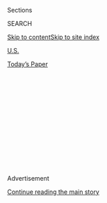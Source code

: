 <div id="app">

<div>

<div>

<div>

<div class="NYTAppHideMasthead css-1q2w90k e1suatyy0">

<div class="section css-ui9rw0 e1suatyy2">

<div class="css-eph4ug er09x8g0">

<div class="css-6n7j50">

</div>

<span class="css-1dv1kvn">Sections</span>

<div class="css-10488qs">

<span class="css-1dv1kvn">SEARCH</span>

</div>

[Skip to content](#site-content)[Skip to site
index](#site-index)

</div>

<div id="masthead-section-label" class="css-1wr3we4 eaxe0e00">

[U.S.](https://www.nytimes3xbfgragh.onion/section/us)

</div>

<div class="css-10698na e1huz5gh0">

</div>

</div>

<div id="masthead-bar-one" class="section hasLinks css-15hmgas e1csuq9d3">

<div class="css-uqyvli e1csuq9d0">

</div>

<div class="css-1uqjmks e1csuq9d1">

</div>

<div class="css-9e9ivx">

[](https://myaccount.nytimes3xbfgragh.onion/auth/login?response_type=cookie&client_id=vi)

</div>

<div class="css-1bvtpon e1csuq9d2">

[Today’s
Paper](https://www.nytimes3xbfgragh.onion/section/todayspaper)

</div>

</div>

</div>

</div>

<div data-aria-hidden="false">

<div id="site-content" data-role="main">

<div>

<div class="css-1aor85t" style="opacity:0.000000001;z-index:-1;visibility:hidden">

<div class="css-1hqnpie">

<div class="css-epjblv">

<span class="css-17xtcya">[U.S.](/section/us)</span><span class="css-x15j1o">|</span><span class="css-fwqvlz">Hurricane
Irma: Assessing the Damage, and What’s
Next</span>

</div>

<div class="css-k008qs">

<div class="css-1iwv8en">

<span class="css-18z7m18"></span>

<div>

</div>

</div>

<span class="css-1n6z4y">https://nyti.ms/2xeNW7f</span>

<div class="css-1705lsu">

<div class="css-4xjgmj">

<div class="css-4skfbu" data-role="toolbar" data-aria-label="Social Media Share buttons, Save button, and Comments Panel with current comment count" data-testid="share-tools">

  - 
  - 
  - 
  - 
    
    <div class="css-6n7j50">
    
    </div>

  - 

</div>

</div>

</div>

</div>

</div>

</div>

<div class="css-13pd83m">

</div>

<div id="top-wrapper" class="css-1sy8kpn">

<div id="top-slug" class="css-l9onyx">

Advertisement

</div>

[Continue reading the main
story](#after-top)

<div class="ad top-wrapper" style="text-align:center;height:100%;display:block;min-height:250px">

<div id="top" class="place-ad" data-position="top" data-size-key="top">

</div>

</div>

<div id="after-top">

</div>

</div>

<div id="sponsor-wrapper" class="css-1hyfx7x">

<div id="sponsor-slug" class="css-19vbshk">

Supported by

</div>

[Continue reading the main
story](#after-sponsor)

<div id="sponsor" class="ad sponsor-wrapper" style="text-align:center;height:100%;display:block">

</div>

<div id="after-sponsor">

</div>

</div>

<div class="css-1vkm6nb ehdk2mb0">

# Hurricane Irma: Assessing the Damage, and What’s Next

</div>

<div class="css-79elbk" data-testid="photoviewer-wrapper">

<div class="css-z3e15g" data-testid="photoviewer-wrapper-hidden">

</div>

<div class="css-1a48zt4 ehw59r15" data-testid="photoviewer-children">

![<span class="css-16f3y1r e13ogyst0" data-aria-hidden="true">Miami on
Sunday morning. The city emptied out as Hurricane Irma
neared.</span><span class="css-cnj6d5 e1z0qqy90" itemprop="copyrightHolder"><span class="css-1ly73wi e1tej78p0">Credit...</span><span><span>Kevin
Hagen for The New York
Times</span></span></span>](https://static01.graylady3jvrrxbe.onion/images/2017/09/11/us/10XP-miami-kh01/10XP-miami-kh01-articleInline.jpg?quality=75&auto=webp&disable=upscale)

</div>

</div>

<div class="css-xt80pu e12qa4dv0">

<div class="css-18e8msd">

<div class="css-vp77d3 epjyd6m0">

<div class="css-1baulvz">

By <span class="css-1baulvz last-byline" itemprop="name">The New York
Times</span>

</div>

</div>

  - Sept. 7,
    2017

  - 
    
    <div class="css-4xjgmj">
    
    <div class="css-d8bdto" data-role="toolbar" data-aria-label="Social Media Share buttons, Save button, and Comments Panel with current comment count" data-testid="share-tools">
    
      - 
      - 
      - 
      - 
        
        <div class="css-6n7j50">
        
        </div>
    
      - 
    
    </div>
    
    </div>

</div>

</div>

<div class="section meteredContent css-1r7ky0e" name="articleBody" itemprop="articleBody">

<div class="css-1fanzo5 StoryBodyCompanionColumn">

<div class="css-53u6y8">

[Irma](https://www.nytimes3xbfgragh.onion/2017/09/11/us/hurricane-irma-florida.html),
now a tropical storm, is weakening, but dangers still remain as it tears
a path through the Southeast with rain and lashing winds. The Times,
which has journalists deployed through the region, is providing free
digital access to all storm news.

For the latest dispatches, read our [live Monday
briefing](https://www.nytimes3xbfgragh.onion/2017/09/11/us/hurricane-irma-florida.html).
([This overview of the storm’s impact on
Florida](https://www.nytimes3xbfgragh.onion/2017/09/10/us/irma-florida-keys-gulf-coast.html)
was published this morning.)

You can also track the [storm’s
path](https://www.nytimes3xbfgragh.onion/interactive/2017/09/05/us/hurricane-irma-map.html)
with our interactive maps, look at journalists’ [photographs of the
hurricane](https://www.nytimes3xbfgragh.onion/2017/09/09/world/americas/hurricane-irma-photos.html)
or view [striking videos and other images from social
media](https://www.nytimes3xbfgragh.onion/2017/09/11/us/irma-videos-damage.html).

Many readers have asked about donations or other ways to help. [You can
find that information
here](https://www.nytimes3xbfgragh.onion/2017/09/08/us/hurricane-irma-help-donate.html),
along with tips for avoiding fraud.

## From the Caribbean to Florida and Beyond

</div>

</div>

![<span class="css-16f3y1r e13ogyst0">The storm hit Florida after
leaving a path of destruction across the
Caribbean.</span><span class="css-cch8ym"><span class="css-1dv1kvn">Credit</span><span class="css-cnj6d5 e1z0qqy90" itemprop="copyrightHolder"><span class="css-1ly73wi e1tej78p0">Credit...</span><span>Jason
Henry for The New York
Times</span></span></span>](https://static01.graylady3jvrrxbe.onion/images/2017/09/12/us/12storm-video-hp/12storm-video-hp-videoSixteenByNine3000-v2.jpg)

<div class="css-1fanzo5 StoryBodyCompanionColumn">

<div class="css-53u6y8">

Desperation is mounting on some Caribbean islands where the storm first
made landfall on Wednesday. Read about how people there are handling
[severe food and water
shortages.](https://www.nytimes3xbfgragh.onion/2017/09/10/world/americas/irma-caribbean-st-martin.html)
how [This story describes how Puerto
Ricans](https://www.nytimes3xbfgragh.onion/2017/09/10/us/puerto-rico-virgin-islands.html),
who were spared the worst of the storm, have been helping their
neighbors.

For hurricane-hardened Florida, [Irma was
different](https://www.nytimes3xbfgragh.onion/2017/09/10/us/key-west-naples-florida.html).
Millions of people were ordered to evacuate, and hundreds of thousands
scrambled into crowded shelters and onto jammed highways.

As it reached Florida, Times journalists and others in its path
[described what they saw, in this collection of
dispatches.](https://www.nytimes3xbfgragh.onion/2017/09/10/us/miami-key-west-scene.html)
(You might also be interested in reading about [how TV storm coverage
has ignited a
debate](https://www.nytimes3xbfgragh.onion/2017/09/10/business/media/hurricane-irma-broadcasts-safety.html).)

The Daily Podcast spoke with two Miami residents, one who refused to
evacuate and one who drove north, only to end up in Irma’s path. [Listen
here.](https://www.nytimes3xbfgragh.onion/2017/09/11/podcasts/the-daily/voices-from-florida-irma.html)

Amid the fear and destruction, there have been moments of uplifting
heroism and levity. [Read about them
here.](https://www.nytimes3xbfgragh.onion/2017/09/11/us/hurricane-irma-heroes-rescues.html)

The Times also chronicled efforts to [rescue pets and other animals in
this
story,](https://www.nytimes3xbfgragh.onion/2017/09/09/us/hurricane-irma-animal-rescue.html)and
[explained here how insurers may have to turn to their own
insurers](https://www.nytimes3xbfgragh.onion/2017/09/11/business/irma-florida-homeowner-insurance.html)
to cover claims from the storm.

This weekend, President Trump and his cabinet were [monitoring the storm
from Camp
David](https://www.nytimes3xbfgragh.onion/2017/09/09/us/politics/trump-hurricane-irma-camp-david.html).
Read what [scientists are saying about the Trump administration and
climate
change.](https://www.nytimes3xbfgragh.onion/2017/09/11/climate/hurricane-irma-climate-change.html)
You may also be interested in[learning about how Hurricane Irma become
so huge and
destructive](https://www.nytimes3xbfgragh.onion/2017/09/08/climate/how-hurricane-irma-became-so-huge-and-destructive.html),
and how experts [gathered data on the
storm.](https://www.nytimes3xbfgragh.onion/2017/09/06/upshot/how-to-follow-hurricane-irma.html)

## A bit of advice

If you must travel somewhere in the path of the storm, [here’s what you
should
do](https://www.nytimes3xbfgragh.onion/2017/09/06/travel/irma-hurricane-tips.html).

The task of rebuilding after a disaster can be daunting. In Houston,
[many are still
recovering](https://www.nytimes3xbfgragh.onion/2017/09/11/us/houston-harvey-home-displaced.html?hp&action=click&pgtype=Homepage&clickSource=story-heading&module=b-lede-package-region&region=top-news&WT.nav=top-news)
from Hurricane Harvey.

[Survivors of Hurricane
Katrina](https://www.nytimes3xbfgragh.onion/2017/09/08/health/katrina-harvey-children.html)
also have advice for the long term.

And, again, if you want to help with donations, [be careful to avoid
scams](https://www.nytimes3xbfgragh.onion/2017/09/08/us/hurricane-irma-help-donate.html).

\_\_\_\_\_\_

*Get what you need to know to start your day in the United States,
Canada and the Americas, delivered to your inbox. Sign up for the
Morning Briefing newsletter*
[*here*](https://www.nytimes3xbfgragh.onion/newsletters/morning-briefing)*.*

</div>

</div>

</div>

<div>

</div>

<div>

</div>

<div>

</div>

<div>

<div id="bottom-wrapper" class="css-1ede5it">

<div id="bottom-slug" class="css-l9onyx">

Advertisement

</div>

[Continue reading the main
story](#after-bottom)

<div id="bottom" class="ad bottom-wrapper" style="text-align:center;height:100%;display:block;min-height:90px">

</div>

<div id="after-bottom">

</div>

</div>

</div>

</div>

</div>

## Site Index

<div>

</div>

## Site Information Navigation

  - [© <span>2020</span> <span>The New York Times
    Company</span>](https://help.nytimes3xbfgragh.onion/hc/en-us/articles/115014792127-Copyright-notice)

<!-- end list -->

  - [NYTCo](https://www.nytco.com/)
  - [Contact
    Us](https://help.nytimes3xbfgragh.onion/hc/en-us/articles/115015385887-Contact-Us)
  - [Work with us](https://www.nytco.com/careers/)
  - [Advertise](https://nytmediakit.com/)
  - [T Brand Studio](http://www.tbrandstudio.com/)
  - [Your Ad
    Choices](https://www.nytimes3xbfgragh.onion/privacy/cookie-policy#how-do-i-manage-trackers)
  - [Privacy](https://www.nytimes3xbfgragh.onion/privacy)
  - [Terms of
    Service](https://help.nytimes3xbfgragh.onion/hc/en-us/articles/115014893428-Terms-of-service)
  - [Terms of
    Sale](https://help.nytimes3xbfgragh.onion/hc/en-us/articles/115014893968-Terms-of-sale)
  - [Site
    Map](https://spiderbites.nytimes3xbfgragh.onion)
  - [Help](https://help.nytimes3xbfgragh.onion/hc/en-us)
  - [Subscriptions](https://www.nytimes3xbfgragh.onion/subscription?campaignId=37WXW)

</div>

</div>

</div>

</div>
